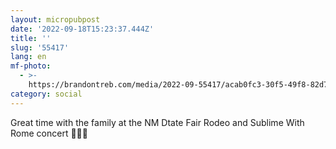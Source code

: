 ```yaml
---
layout: micropubpost
date: '2022-09-18T15:23:37.444Z'
title: ''
slug: '55417'
lang: en
mf-photo:
  - >-
    https://brandontreb.com/media/2022-09-55417/acab0fc3-30f5-49f8-82d7-479cdcea3692.jpeg
category: social
---
```

Great time with the family at the NM Dtate Fair Rodeo and Sublime With Rome concert 🏇🎡🎸
